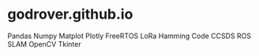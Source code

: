 # godrover.github.io

Pandas Numpy Matplot Plotly
FreeRTOS
LoRa
Hamming Code
CCSDS
ROS
SLAM
OpenCV
Tkinter

